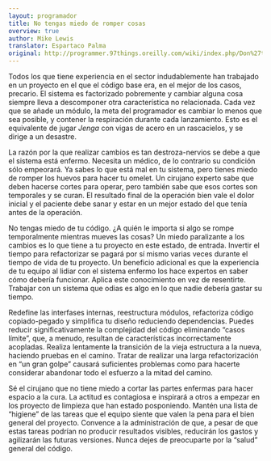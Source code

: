 ```yaml
---
layout: programador
title: No tengas miedo de romper cosas
overview: true
author: Mike Lewis
translator: Espartaco Palma
original: http://programmer.97things.oreilly.com/wiki/index.php/Don%27t_Be_Afraid_to_Break_Things
---
```


Todos los que tiene experiencia en el sector indudablemente han
trabajado en un proyecto en el que el código base era, en el mejor de
los casos, precario. El sistema es factorizado pobremente y cambiar
alguna cosa siempre lleva a descomponer otra característica no
relacionada. Cada vez que se añade un módulo, la meta del programador es
cambiar lo menos que sea posible, y contener la respiración durante cada
lanzamiento. Esto es el equivalente de jugar _Jenga_ con vigas de acero
en un rascacielos, y se dirige a un desastre.

La razón por la que realizar cambios es tan destroza-nervios se debe a
que el sistema está enfermo. Necesita un médico, de lo contrario su
condición sólo empeorará. Ya sabes lo que está mal en tu sistema, pero
tienes miedo de romper los huevos para hacer tu omelet. Un cirujano
experto sabe que deben hacerse cortes para operar, pero también sabe que
esos cortes son temporales y se curan. El resultado final de la
operación bien vale el dolor inicial y el paciente debe sanar y estar en
un mejor estado del que tenía antes de la operación.

No tengas miedo de tu código. ¿A quién le importa si algo se rompe
temporalmente mientras mueves las cosas? Un miedo paralizante a los
cambios es lo que tiene a tu proyecto en este estado, de entrada.
Invertir el tiempo para refactorizar se pagará por sí mismo varias veces
durante el tiempo de vida de tu proyecto. Un beneficio adicional es que
la experiencia de tu equipo al lidiar con el sistema enfermo los hace
expertos en saber cómo debería funcionar. Aplica este conocimiento en
vez de resentirte. Trabajar con un sistema que odias es algo en lo que
nadie debería gastar su tiempo.

Redefine las interfases internas, reestructura módulos, refactoriza
código copiado-pegado y simplifica tu diseño reduciendo dependencias.
Puedes reducir significativamente la complejidad del código eliminando
“casos límite”, que, a menudo, resultan de características
incorrectamente acopladas. Realiza lentamente la transición de la vieja
estructura a la nueva, haciendo pruebas en el camino. Tratar de realizar
una larga refactorización en “un gran golpe” causará suficientes
problemas como para hacerte considerar abandonar todo el esfuerzo a la
mitad del camino.

Sé el cirujano que no tiene miedo a cortar las partes enfermas para
hacer espacio a la cura. La actitud es contagiosa e inspirará a otros a
empezar en los proyecto de limpieza que han estado posponiendo. Mantén
una lista de “higiene” de las tareas que el equipo siente que valen la
pena para el bien general del proyecto. Convence a la administración de
que, a pesar de que estas tareas podrían no producir resultados visibles,
reducirán los gastos y agilizarán las futuras versiones. Nunca dejes de
preocuparte por la “salud” general del código.
